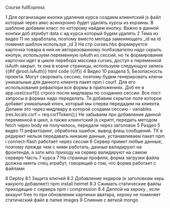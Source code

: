 Course fullExpress

1 Для организации кнопки удаления курса создаем клиентский js файл который через аякс асинхронно будет удалять курсы из корзины. В шаблоне добавим класс по которому найдем кнопку. Важно в данной конпки доб атрибут data с ид курса который будем удалять
2 Тема из видео 11 не заработала, поэтому вместо метода заменяющего \_id на id поменял шаблон используя \_id
3 На стр curses.hbs формируется карточка товара в ней не авторизованному полбхователю надо скрыть кнопуи, используем переменную isAuth из сессий, но тк формирование карточки идет в цикле перебора массива curses, доступ к переменной isAuth закрыт, тк она в корне страницы, используем следующую запись {{#if @root.isAuth}} html code {{/if}}
4 Видео 10 раздела 5, Безопасность проекта. Могут своровать сессию, поэтому будем генерировать ключи уникальные для данного клиента пакет npm i csurf. Для его использования рефактори все формы в приложениях. Доб ее в app.use(csurf()) строго после мидлвары по созданию сессии. Все пост запросы в формах надо переделать. Те добавим скрытое поле которое добавит уникальный ключ, который мы сперва передадим на клиента. Делаем это через мидлвару в которой создаем сессию - variables (res.locals.csrf = req.csrfToken();)
Не забываем про добавление данной переменной в цикл, а также клиентский js скрипт, передать методом fetch через body не получилось, передали через заголовок
5 Раздел 5 видео 11 рефакторинг, обработка ошибок, вывод флеш сообщений. ТК в редирект нельзя передавать никакие данные, устанавливаем пакет npm i connect-flash работает через сессии
6  Сервер примет любые данные, поэтому прежде чем с ними работать, данные валидируют на фронтенде, а зате мпо приходу на сервер валидируют на самом сервере Часть 7 курса
7  На странице профиля, форма загрузки файла должна иметь спец атрибут, говорящий о том, что форма работает с файлами <form action="/profile" method="POST" enctype="multipart/form-data">
8 Deploy 
    8.1 Защита ключей
    8.2 Добавление хедеров (к заголовкам херь какуюто добавляет) npm install helmet 
    8.3 Сжимать статические файлы приходящие с сервера npm i compression
    8.4 Деплой на хероку , если аккаунт free то при обновлении картинки аватара, хероку не поменяет статический файл в папке images
9 Слияние с веткой mongo